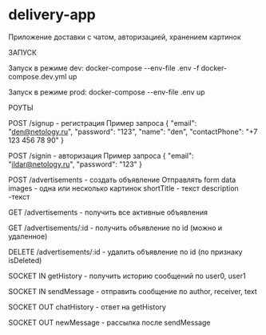 # delivery-app

Приложение доставки с чатом, авторизацией, хранением картинок


ЗАПУСК


Запуск в режиме dev: docker-compose --env-file .env -f docker-compose.dev.yml up


Запуск в режиме prod: docker-compose --env-file .env up


РОУТЫ


POST /signup - регистрация
Пример запроса
{
  "email": "den@netology.ru",
  "password": "123",
  "name": "den",
  "contactPhone": "+7 123 456 78 90"
}


POST /signin - авторизация
Пример запроса
{
  "email": "ildar@netology.ru",
  "password": "123"
}


POST /advertisements - создать объявление
Отправлять form data
images - одна или несколько картинок
shortTitle - текст
description -текст


GET /advertisements - получить все активные объявления


GET /advertisements/:id - получить объявление по id (можно и удаленное)


DELETE /advertisements/:id - удалить объявление по id (по признаку isDeleted)


SOCKET IN getHistory - получить историю сообщений по user0, user1


SOCKET IN sendMessage - отправить сообщение по author, receiver, text


SOCKET OUT chatHistory - ответ на getHistory


SOCKET OUT newMessage - рассылка после sendMessage
